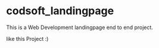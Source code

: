 # codsoft_landingpage

This is a Web Development landingpage end to end project.

like this Project :)
